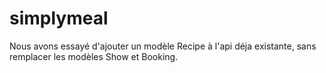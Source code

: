 # simplymeal


Nous avons essayé d'ajouter un modèle Recipe à l'api déja existante, sans remplacer les modèles Show et Booking.